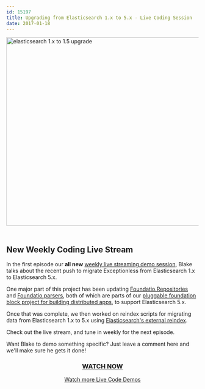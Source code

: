 ```yaml
---
id: 15197
title: Upgrading from Elasticsearch 1.x to 5.x - Live Coding Session
date: 2017-01-18
---
```

<a href="https://www.liveedu.tv/niemyjski/videos/xAYyE-exceptionless-weekly-demo-1-9-17" target="_blank"><img loading="lazy" class="aligncenter size-large wp-image-15198" style="margin-bottom: 20px;" src="/assets/live-stream-1-elasticsearch-header-1024x538.jpg" alt="elasticsearch 1.x to 1.5 upgrade" width="940" height="494" data-id="15198" srcset="/assets/live-stream-1-elasticsearch-header-1024x538.jpg 1024w, /assets/live-stream-1-elasticsearch-header-300x158.jpg 300w, /assets/live-stream-1-elasticsearch-header-768x403.jpg 768w, /assets/live-stream-1-elasticsearch-header.jpg 1200w" sizes="(max-width: 940px) 100vw, 940px" /></a>

## New Weekly Coding Live Stream

In the first episode our **all new** <a href="https://www.liveedu.tv/niemyjski/videos/xAYyE-exceptionless-weekly-demo-1-9-17" target="_blank">weekly live streaming demo session</a>, Blake talks about the recent push to migrate Exceptionless from Elasticsearch 1.x to Elasticsearch 5.x.<!--more-->

One major part of this project has been updating <a href="https://github.com/exceptionless/Foundatio.Repositories" target="_blank">Foundatio.Repositories</a> and <a href="https://github.com/exceptionless/Foundatio.Parsers" target="_blank">Foundatio.parsers</a>, both of which are parts of our <a href="https://github.com/exceptionless/Foundatio" target="_blank">pluggable foundation block project for building distributed apps</a>, to support Elasticsearch 5.x.

Once that was complete, we then worked on reindex scripts for migrating data from Elasticsearch 1.x to 5.x using <a href="https://www.elastic.co/guide/en/elasticsearch/reference/5.1/docs-reindex.html" target="_blank">Elasticsearch's external reindex</a>.

Check out the live stream, and tune in weekly for the next episode.

Want Blake to demo something specific? Just leave a comment here and we'll make sure he gets it done!

<h3 style="text-align: center;">
  <a href="https://www.liveedu.tv/niemyjski/videos/xAYyE-exceptionless-weekly-demo-1-9-17" target="_blank">WATCH NOW</a>
</h3>

<p style="text-align: center;">
  <a href="/category/live-coding/">Watch more Live Code Demos</a>
</p>
